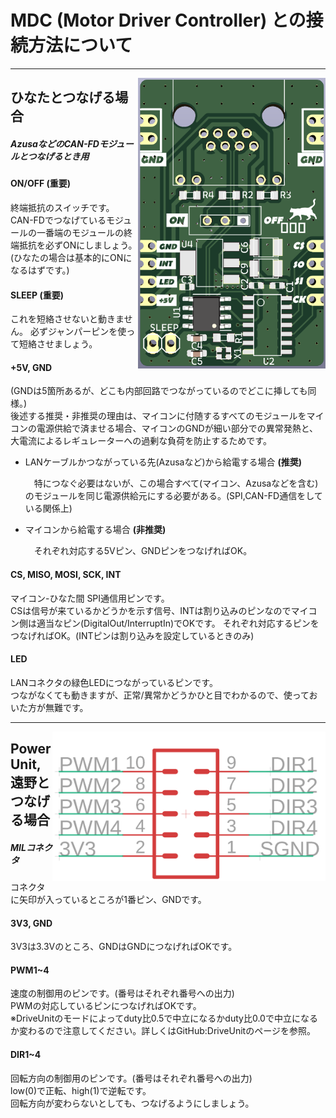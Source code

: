 # MDC (Motor Driver Controller) との接続方法について

---
<img src="assets/img.png" width="300" title="hinata-pinmap" alt="hinata-pinmap" align="right">

## ひなたとつなげる場合
##### AzusaなどのCAN-FDモジュールとつなげるとき用

#### ON/OFF (重要)
終端抵抗のスイッチです。  
CAN-FDでつなげているモジュールの一番端のモジュールの終端抵抗を必ずONにしましょう。  
(ひなたの場合は基本的にONになるはずです。)

#### SLEEP (重要)
これを短絡させないと動きません。
必ずジャンパーピンを使って短絡させましょう。

#### +5V, GND 
(GNDは5箇所あるが、どこも内部回路でつながっているのでどこに挿しても同様。)  
後述する推奨・非推奨の理由は、マイコンに付随するすべてのモジュールをマイコンの電源供給で済ませる場合、マイコンのGNDが細い部分での異常発熱と、大電流によるレギュレーターへの過剰な負荷を防止するためです。

- LANケーブルかつながっている先(Azusaなど)から給電する場合 **(推奨)**　　
    
    　特につなぐ必要はないが、この場合すべて(マイコン、Azusaなどを含む)のモジュールを同じ電源供給元にする必要がある。(SPI,CAN-FD通信をしている関係上)


- マイコンから給電する場合 **(非推奨)**

    　それぞれ対応する5Vピン、GNDピンをつなげればOK。

#### CS, MISO, MOSI, SCK, INT
マイコン-ひなた間 SPI通信用ピンです。  
CSは信号が来ているかどうかを示す信号、INTは割り込みのピンなのでマイコン側は適当なピン(DigitalOut/InterruptIn)でOKです。
それぞれ対応するピンをつなげればOK。(INTピンは割り込みを設定しているときのみ)

#### LED
LANコネクタの緑色LEDにつながっているピンです。  
つながなくても動きますが、正常/異常かどうかひと目でわかるので、使っておいた方が無難です。

--- 
<img src="assets/img_1.png" width="437" title="mil-pinmap" alt="mil-pinmap" align="right">

## PowerUnit, 遠野とつなげる場合
##### MILコネクタ

コネクタに矢印が入っているところが1番ピン、GNDです。

#### 3V3, GND
3V3は3.3Vのところ、GNDはGNDにつなげればOKです。

#### PWM1~4
速度の制御用のピンです。(番号はそれぞれ番号への出力)  
PWMの対応しているピンにつなげればOKです。  
※DriveUnitのモードによってduty比0.5で中立になるかduty比0.0で中立になるか変わるので注意してください。詳しくはGitHub:DriveUnitのページを参照。

#### DIR1~4
回転方向の制御用のピンです。(番号はそれぞれ番号への出力)  
low(0)で正転、high(1)で逆転です。  
回転方向が変わらないとしても、つなげるようにしましょう。  